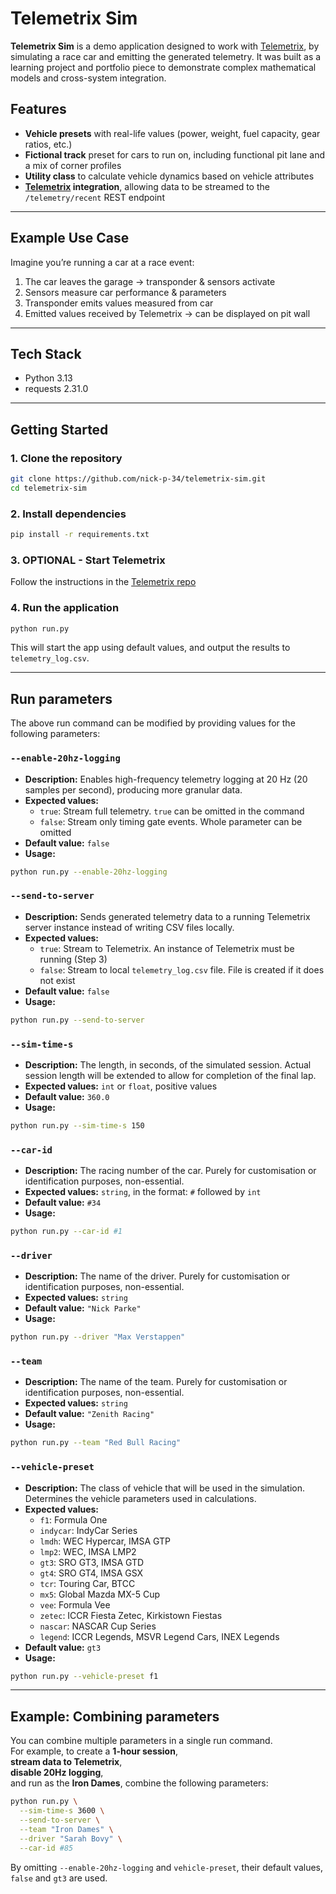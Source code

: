 # Telemetrix Sim

**Telemetrix Sim** is a demo application designed to work with [Telemetrix](https://github.com/nick-p-34/telemetrix), by simulating a race car and emitting the generated telemetry.
It was built as a learning project and portfolio piece to demonstrate complex mathematical models and cross-system integration.

## Features
- **Vehicle presets** with real-life values (power, weight, fuel capacity, gear ratios, etc.)
- **Fictional track** preset for cars to run on, including functional pit lane and a mix of corner profiles
- **Utility class** to calculate vehicle dynamics based on vehicle attributes
- **[Telemetrix](https://github.com/nick-p-34/telemetrix) integration**, allowing data to be streamed to the `/telemetry/recent` REST endpoint

---

## Example Use Case
Imagine you’re running a car at a race event:
1. The car leaves the garage → transponder & sensors activate
2. Sensors measure car performance & parameters
3. Transponder emits values measured from car
4. Emitted values received by Telemetrix → can be displayed on pit wall

---

## Tech Stack
- Python 3.13
- requests 2.31.0

---

## Getting Started

### 1. Clone the repository
```bash
git clone https://github.com/nick-p-34/telemetrix-sim.git
cd telemetrix-sim
```

### 2. Install dependencies
```bash
pip install -r requirements.txt
```

### 3. OPTIONAL - Start Telemetrix
Follow the instructions in the [Telemetrix repo](https://github.com/nick-p-34/telemetrix)

### 4. Run the application
```bash
python run.py
```
This will start the app using default values, and output the results to `telemetry_log.csv`.

---

## Run parameters

The above run command can be modified by providing values for the following parameters:

### `--enable-20hz-logging`
- **Description:** Enables high-frequency telemetry logging at 20 Hz (20 samples per second), producing more granular data.
- **Expected values:**
  - `true`: Stream full telemetry. `true` can be omitted in the command
  - `false`: Stream only timing gate events. Whole parameter can be omitted
- **Default value:** `false`
- **Usage:**
```bash
python run.py --enable-20hz-logging
```

### `--send-to-server`
- **Description:** Sends generated telemetry data to a running Telemetrix server instance instead of writing CSV files locally.
- **Expected values:**
  - `true`: Stream to Telemetrix. An instance of Telemetrix must be running (Step 3)
  - `false`: Stream to local `telemetry_log.csv` file. File is created if it does not exist
- **Default value:** `false`
- **Usage:**
```bash
python run.py --send-to-server
```

### `--sim-time-s`
- **Description:** The length, in seconds, of the simulated session. Actual session length will be extended to allow for completion of the final lap.
- **Expected values:** `int` or `float`, positive values
- **Default value:** `360.0`
- **Usage:**
```bash
python run.py --sim-time-s 150
```

### `--car-id`
- **Description:** The racing number of the car. Purely for customisation or identification purposes, non-essential.
- **Expected values:** `string`, in the format: `#` followed by `int`
- **Default value:** `#34`
- **Usage:**
```bash
python run.py --car-id #1
```

### `--driver`
- **Description:** The name of the driver. Purely for customisation or identification purposes, non-essential.
- **Expected values:** `string`
- **Default value:** `"Nick Parke"`
- **Usage:**
```bash
python run.py --driver "Max Verstappen"
```

### `--team`
- **Description:** The name of the team. Purely for customisation or identification purposes, non-essential.
- **Expected values:** `string`
- **Default value:** `"Zenith Racing"`
- **Usage:**
```bash
python run.py --team "Red Bull Racing"
```

### `--vehicle-preset`
- **Description:** The class of vehicle that will be used in the simulation. Determines the vehicle parameters used in calculations.
- **Expected values:**
  - `f1`: Formula One
  - `indycar`: IndyCar Series
  - `lmdh`: WEC Hypercar, IMSA GTP
  - `lmp2`: WEC, IMSA LMP2
  - `gt3`: SRO GT3, IMSA GTD
  - `gt4`: SRO GT4, IMSA GSX
  - `tcr`: Touring Car, BTCC
  - `mx5`: Global Mazda MX-5 Cup
  - `vee`: Formula Vee
  - `zetec`: ICCR Fiesta Zetec, Kirkistown Fiestas
  - `nascar`: NASCAR Cup Series
  - `legend`: ICCR Legends, MSVR Legend Cars, INEX Legends
- **Default value:** `gt3`
- **Usage:**
```bash
python run.py --vehicle-preset f1
```

---

## Example: Combining parameters

You can combine multiple parameters in a single run command.  
For example, to create a **1-hour session**,  
**stream data to Telemetrix**,  
**disable 20Hz logging**,  
and run as the **Iron Dames**, combine the following parameters:

```bash
python run.py \
  --sim-time-s 3600 \
  --send-to-server \
  --team "Iron Dames" \
  --driver "Sarah Bovy" \
  --car-id #85
```

By omitting `--enable-20hz-logging` and `vehicle-preset`, their default values, `false` and `gt3` are used.
